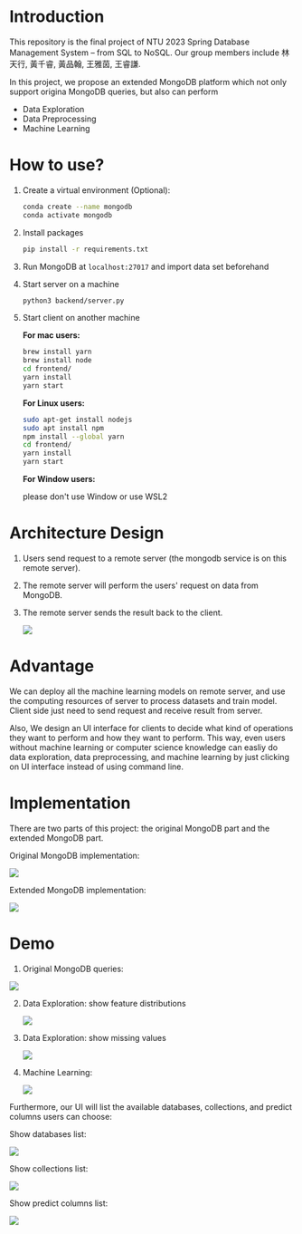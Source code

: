 # Introduction

This repository is the final project of NTU 2023 Spring Database Management System – from SQL to NoSQL. Our group members include 林天行, 黃千睿, 黃品翰, 王雅茵, 王睿謙.



In this project, we propose an extended MongoDB platform which not only support origina MongoDB queries, but also can perform 

- Data Exploration
- Data Preprocessing
- Machine Learning



# How to use?

1. Create a virtual environment (Optional):

   ```bash
   conda create --name mongodb
   conda activate mongodb
   ```

2. Install packages

   ```bash
   pip install -r requirements.txt
   ```

3. Run MongoDB at `localhost:27017` and import data set beforehand


4. Start server on a machine

   ```bash
   python3 backend/server.py
   ```

5. Start client on another machine

   **For mac users:**
   
   ```bash
   brew install yarn
   brew install node
   cd frontend/
   yarn install
   yarn start
   ```
   
   **For Linux users:**
   
   ```bash
   sudo apt-get install nodejs
   sudo apt install npm
   npm install --global yarn
   cd frontend/
   yarn install
   yarn start
   ```
   
   **For Window users:**
   
   please don't use Window or use WSL2

# Architecture Design

1. Users send request to a remote server (the mongodb service is on this remote server).

2. The remote server will perform the users' request on data from MongoDB.

3. The remote server sends the result back to the client.

   ![](https://github.com/EnzoHuang0807/MongoML/blob/main/pic/architecture.png?raw=true)

# Advantage

We can deploy all the machine learning models on remote server, and use the computing resources of server to process datasets and train model. Client side just need to send request and receive result from server.

Also, We design an UI interface for clients to decide what kind of operations they want to perform and how they want to perform. This way, even users without machine learning or computer science knowledge can easliy do data exploration, data preprocessing, and machine learning by just clicking on UI interface instead of using command line.

# Implementation

There are two parts of this project: the original MongoDB part and the extended MongoDB part.

Original MongoDB implementation:

![](https://github.com/EnzoHuang0807/MongoML/blob/main/pic/original_implementation.png?raw=true)

Extended MongoDB implementation:

![](https://github.com/EnzoHuang0807/MongoML/blob/main/pic/extended_implementation.png?raw=true)

# Demo

1. Original MongoDB queries:

![](https://github.com/EnzoHuang0807/MongoML/blob/main/pic/original_mongodb_query.png?raw=true)

2. Data Exploration: show feature distributions

   ![](https://github.com/EnzoHuang0807/MongoML/blob/main/pic/feature_distribution.png?raw=true)

3. Data Exploration: show missing values

   ![](https://github.com/EnzoHuang0807/MongoML/blob/main/pic/missing_value.png?raw=true)

4. Machine Learning:

   ![](https://github.com/EnzoHuang0807/MongoML/blob/main/pic/machine_learning.png?raw=true)



Furthermore, our UI will list the available databases, collections, and predict columns users can choose:

Show databases list:

![](https://github.com/EnzoHuang0807/MongoML/blob/main/pic/select_db.png?raw=true)

Show collections list:

![](https://github.com/EnzoHuang0807/MongoML/blob/main/pic/select_coll.png?raw=true)

Show predict columns list:

![](https://github.com/EnzoHuang0807/MongoML/blob/main/pic/select_predict_column.png?raw=true)
